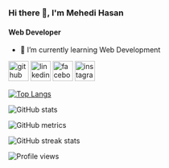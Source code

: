 ### Hi there 👋, I'm Mehedi Hasan
#### Web Developer


- 🌱 I’m currently learning Web Development 


[<img src='https://cdn.jsdelivr.net/npm/simple-icons@3.0.1/icons/github.svg' alt='github' height='40'>](https://github.com/mehedihasan-ofc)  [<img src='https://cdn.jsdelivr.net/npm/simple-icons@3.0.1/icons/linkedin.svg' alt='linkedin' height='40'>](https://www.linkedin.com/in/mehedi-hasan-ofc/)  [<img src='https://cdn.jsdelivr.net/npm/simple-icons@3.0.1/icons/facebook.svg' alt='facebook' height='40'>](https://www.facebook.com/mh04ofc)  [<img src='https://cdn.jsdelivr.net/npm/simple-icons@3.0.1/icons/instagram.svg' alt='instagram' height='40'>](https://www.instagram.com/mehedihasan.ofc/)  

[![Top Langs](https://github-readme-stats.vercel.app/api/top-langs/?username=mehedihasan-ofc)](https://github.com/anuraghazra/github-readme-stats)

![GitHub stats](https://github-readme-stats.vercel.app/api?username=mehedihasan-ofc&show_icons=true)  

![GitHub metrics](https://metrics.lecoq.io/mehedihasan-ofc)  

![GitHub streak stats](https://streak-stats.demolab.com/?user=mehedihasan-ofc)  

![Profile views](https://gpvc.arturio.dev/mehedihasan-ofc)  
